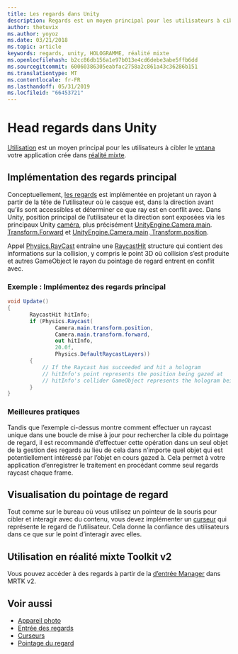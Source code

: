 ```yaml
---
title: Les regards dans Unity
description: Regards est un moyen principal pour les utilisateurs à cibler les hologrammes que votre application crée en réalité mixte.
author: thetuvix
ms.author: yoyoz
ms.date: 03/21/2018
ms.topic: article
keywords: regards, unity, HOLOGRAMME, réalité mixte
ms.openlocfilehash: b2cc86db156a1e97b013e4cd6debe3abe5ffb6dd
ms.sourcegitcommit: 60060386305eabfac2758a2c861a43c36286b151
ms.translationtype: MT
ms.contentlocale: fr-FR
ms.lasthandoff: 05/31/2019
ms.locfileid: "66453721"
---
```

# <a name="head-gaze-in-unity"></a>Head regards dans Unity

[Utilisation](gaze.md) est un moyen principal pour les utilisateurs à cibler le [vntana](hologram.md) votre application crée dans [réalité mixte](mixed-reality.md).


## <a name="implementing-head-gaze"></a>Implémentation des regards principal

Conceptuellement, [les regards](gaze.md) est implémentée en projetant un rayon à partir de la tête de l’utilisateur où le casque est, dans la direction avant qu’ils sont accessibles et déterminer ce que ray est en conflit avec. Dans Unity, position principal de l’utilisateur et la direction sont exposées via les principaux Unity [caméra](camera-in-unity.md), plus précisément [UnityEngine.Camera.main](http://docs.unity3d.com/ScriptReference/Camera-main.html).[ Transform.Forward](http://docs.unity3d.com/ScriptReference/Transform-forward.html) et [UnityEngine.Camera.main](http://docs.unity3d.com/ScriptReference/Camera-main.html).[ Transform.position](http://docs.unity3d.com/ScriptReference/Transform-position.html).

Appel [Physics.RayCast](http://docs.unity3d.com/ScriptReference/Physics.Raycast.html) entraîne une [RaycastHit](http://docs.unity3d.com/ScriptReference/RaycastHit.html) structure qui contient des informations sur la collision, y compris le point 3D où collision s’est produite et autres GameObject le rayon du pointage de regard entrent en conflit avec.

### <a name="example-implement-head-gaze"></a>Exemple : Implémentez des regards principal

```cs
void Update()
{
       RaycastHit hitInfo;
       if (Physics.Raycast(
               Camera.main.transform.position,
               Camera.main.transform.forward,
               out hitInfo,
               20.0f,
               Physics.DefaultRaycastLayers))
       {
           // If the Raycast has succeeded and hit a hologram
           // hitInfo's point represents the position being gazed at
           // hitInfo's collider GameObject represents the hologram being gazed at
       }
}
```

### <a name="best-practices"></a>Meilleures pratiques

Tandis que l’exemple ci-dessus montre comment effectuer un raycast unique dans une boucle de mise à jour pour rechercher la cible du pointage de regard, il est recommandé d’effectuer cette opération dans un seul objet de la gestion des regards au lieu de cela dans n’importe quel objet qui est potentiellement intéressé par l’objet en cours gazed à. Cela permet à votre application d’enregistrer le traitement en procédant comme seul regards raycast chaque frame.

## <a name="visualizing-gaze"></a>Visualisation du pointage de regard

Tout comme sur le bureau où vous utilisez un pointeur de la souris pour cibler et interagir avec du contenu, vous devez implémenter un [curseur](cursors.md) qui représente le regard de l’utilisateur. Cela donne la confiance des utilisateurs dans ce que sur le point d’interagir avec elles.

## <a name="gaze-in-mixed-reality-toolkit-v2"></a>Utilisation en réalité mixte Toolkit v2
Vous pouvez accéder à des regards à partir de la [d’entrée Manager](https://microsoft.github.io/MixedRealityToolkit-Unity/Documentation/Input/Overview.html) dans MRTK v2.

## <a name="see-also"></a>Voir aussi
* [Appareil photo](camera-in-unity.md)
* [Entrée des regards](gaze.md)
* [Curseurs](cursors.md)
* [Pointage du regard](gaze-targeting.md)
